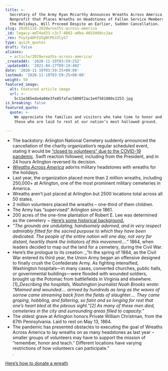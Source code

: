```yaml
---
title: >-
  Secretary of the Army Ryan Mccarthy Announces Wreaths Across America, a
  Nonprofit that Places Wreaths on Headstones of Fallen Service Members During
  the Holidays, Will Proceed Despite an Earlier, Sudden Cancellation.
slug: 20201118-2020wreaths-across-america
_id: legacy-ad74ad33-c3c7-4802-a0ba-4653468cc2aa
_rev: Pxytp4DhfU5gNtP633lyS7
type: quick_quotes
draft: false
aliases:
  - article/2020wreaths-across-america/
_createdAt: '2020-11-19T03:59:25Z'
_updatedAt: '2021-04-17T09:19:48Z'
date: '2020-11-19T03:59:25+00:00'
lastmod: '2020-11-19T03:59:25+00:00'
weight: 50
featured_image:
  alt: Featured article image
  url: >-
    5c11e385eda4a04e3fe85fafac5800f2ac1e4f581880x1253.jpg
is_breaking: false
featured_quote:
  quote: >-
    We appreciate the families and visitors who take time to honor and remember
    those who are laid to rest at our nation’s most hallowed ground.

---
```

* The backstory: Arlington National Cemetery suddenly announced the cancellation of the charity organization’s regular scheduled event, stating it would be [“closed to volunteers” due to the COVID-19 pandemic](https://twitter.com/ArlingtonNatl/status/1328465162655952901?s=20). Swift reaction followed, including from the President, and in 24 hours Arlington reversed its decision.
* [_Wreaths Across America_](https://wreathsacrossamerica.org/pages/19520/news/?relatedIds=0&back=true) adorns military headstones with wreaths for the holidays.
* Last year, the organization placed more than 2 million wreaths, including 250,000+ at Arlington, one of the most prominent military cemeteries in America.
* Wreaths aren’t just placed at Arlington but 2500 locations total across all 50 states.
* 2 million volunteers placed the wreaths – one-third of them children.
* The Army has “supervised” Arlington since 1861.
* 200 acres of the one-time plantation of Robert E. Lee was determined as the cemetery _~_ [Here’s some historical background.](https://www.nps.gov/arho/learn/historyculture/cemetery.htm)
* _“The grounds are undulating, handsomely adorned, and in very respect admirably fitted for the sacred purpose to which they have been dedicated. The people of the entire nation will one day, not very far distant, heartily thank the initiators of this movement….”_ 1864, when leaders decided to map out the land for a cemetery, during the Civil War.
* Here’s the prologue to its creation: _“In the spring of 1864, as the Civil War entered its third year, the Union Army began an offensive designed to finally crush the Confederate Army. As fighting intensified, Washington hospitals—in many cases, converted churches, public halls, or governmental buildings—were flooded with wounded soldiers, brought up the Potomac from battlefields in Virginia and elsewhere.[1]__Describing the hospitals, Washington journalist Noah Brooks wrote: “Maimed and wounded…. arrived by hundreds as long as the waves of sorrow came streaming back from the fields of slaughter…. They came groping, hobbling, and faltering, so faint and so longing for rest that one’s heart bled at the piteous sight.”[2] As many of these men died, cemeteries in the city and surrounding areas filled to capacity.”_
* The oldest grave at Arlington honors Private William Christman, from the 67th Pennsylvania. Laid to rest on May 13, 1864.
* The pandemic has presented obstacles to executing the goal of Wreaths Across America to lay wreaths on as many headstones as last year – smaller groups of volunteers may have to support the mission of “remember, honor and teach.” Different locations have varying restrictions of how volunteers can participate.”  
.

[Here’s how to donate a wreath](https://wreathsacrossamerica.org)